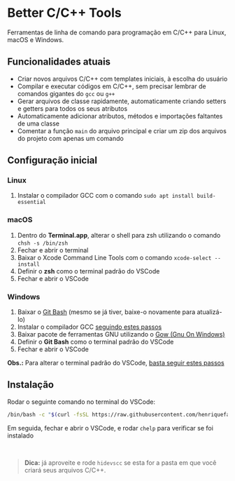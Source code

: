 # Better C/C++ Tools 

Ferramentas de linha de comando para programação em C/C++ para Linux, macOS e Windows.

## Funcionalidades atuais

- Criar novos arquivos C/C++ com templates iniciais, à escolha do usuário
- Compilar e executar códigos em C/C++, sem precisar lembrar de comandos gigantes do `gcc` ou `g++`
- Gerar arquivos de classe rapidamente, automaticamente criando setters e getters para todos os seus atributos
- Automaticamente adicionar atributos, métodos e importações faltantes de uma classe
- Comentar a função `main` do arquivo principal e criar um zip dos arquivos do projeto com apenas um comando

## Configuração inicial

### Linux

1. Instalar o compilador GCC com o comando `sudo apt install build-essential`

### macOS

1. Dentro do **Terminal.app**, alterar o shell para zsh utilizando o comando `chsh -s /bin/zsh`
2. Fechar e abrir o terminal
3. Baixar o Xcode Command Line Tools com o comando `xcode-select --install`
4. Definir o **zsh** como o terminal padrão do VSCode
5. Fechar e abrir o VSCode

### Windows

1. Baixar o [Git Bash](https://git-scm.com/download/win) (mesmo se já tiver, baixe-o novamente para atualizá-lo)
2. Instalar o compilador GCC [seguindo estes passos](https://dev.to/gamegods3/how-to-install-gcc-in-windows-10-the-easier-way-422j)
3. Baixar pacote de ferramentas GNU utilizando o [Gow (Gnu On Windows)](https://github.com/bmatzelle/gow/releases/download/v0.8.0/Gow-0.8.0.exe)
4. Definir o **Git Bash** como o terminal padrão do VSCode
5. Fechar e abrir o VSCode

**Obs.:** Para alterar o terminal padrão do VSCode, [basta seguir estes passos](https://stackoverflow.com/a/45899693)

## Instalação

Rodar o seguinte comando no terminal do VSCode:
```bash
/bin/bash -c "$(curl -fsSL https://raw.githubusercontent.com/henriquefalconer/better-c-cpp-tools/main/install.sh)"
```
Em seguida, fechar e abrir o VSCode, e rodar `chelp` para verificar se foi instalado

<br/>

> **Dica:** já aproveite e rode `hidevscc` se esta for a pasta em que você criará seus arquivos C/C++.

